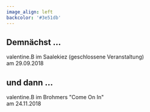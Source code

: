 ```yaml
---
image_align: left
backcolor: '#3e51db'
---
```


## **Demnächst …**

valentine.B im Saalekiez (geschlossene Veranstaltung)<br>am 29.09.2018<br>

## **und dann …**

valentine.B im Brohmers "Come On In"<br>am 24.11.2018<br>
